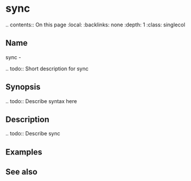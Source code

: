 

# sync

.. contents:: On this page
    :local:
    :backlinks: none
    :depth: 1
    :class: singlecol

Name
----
sync - 

.. todo::
    Short description for sync

Synopsis
--------
.. todo::
   Describe syntax here

Description
-----------
.. todo::
    Describe sync

Examples
--------

See also
--------

